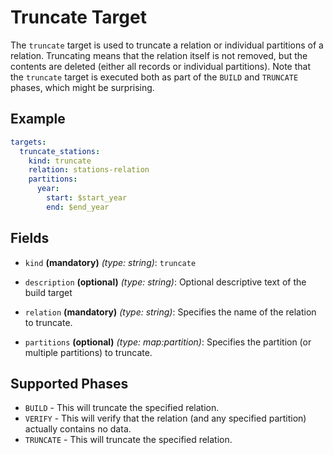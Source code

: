 # Truncate Target

The `truncate` target is used to truncate a relation or individual partitions of a relation. Truncating means that
the relation itself is not removed, but the contents are deleted (either all records or individual partitions).
Note that the `truncate` target is executed both as part of the `BUILD` and `TRUNCATE` phases, which might be surprising.


## Example
```yaml
targets:
  truncate_stations:
    kind: truncate
    relation: stations-relation
    partitions:
      year:
        start: $start_year
        end: $end_year
```

## Fields

* `kind` **(mandatory)** *(type: string)*: `truncate`

* `description` **(optional)** *(type: string)*:
  Optional descriptive text of the build target

* `relation` **(mandatory)** *(type: string)*:
  Specifies the name of the relation to truncate.

* `partitions` **(optional)** *(type: map:partition)*:
  Specifies the partition (or multiple partitions) to truncate.


## Supported Phases
* `BUILD` - This will truncate the specified relation.
* `VERIFY` - This will verify that the relation (and any specified partition) actually contains no data.
* `TRUNCATE` - This will truncate the specified relation.
